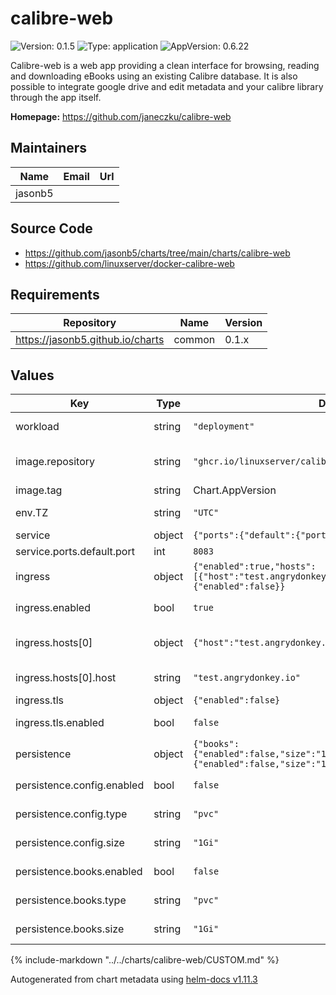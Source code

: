 # calibre-web

![Version: 0.1.5](https://img.shields.io/badge/Version-0.1.5-informational?style=flat-square) ![Type: application](https://img.shields.io/badge/Type-application-informational?style=flat-square) ![AppVersion: 0.6.22](https://img.shields.io/badge/AppVersion-0.6.22-informational?style=flat-square)

Calibre-web is a web app providing a clean interface for browsing, reading and downloading eBooks using an existing Calibre database. It is also possible to integrate google drive and edit metadata and your calibre library through the app itself.

**Homepage:** <https://github.com/janeczku/calibre-web>

## Maintainers

| Name | Email | Url |
| ---- | ------ | --- |
| jasonb5 |  |  |

## Source Code

* <https://github.com/jasonb5/charts/tree/main/charts/calibre-web>
* <https://github.com/linuxserver/docker-calibre-web>

## Requirements

| Repository | Name | Version |
|------------|------|---------|
| https://jasonb5.github.io/charts | common | 0.1.x |

## Values

| Key | Type | Default | Description |
|-----|------|---------|-------------|
| workload | string | `"deployment"` | The default [workload](https://jasonb5.github.io/charts/site/guide/common-library/#workload) type |
| image.repository | string | `"ghcr.io/linuxserver/calibre-web"` | Container image repository |
| image.tag | string | Chart.AppVersion | Image tag |
| env.TZ | string | `"UTC"` | Set the timezone |
| service | object | `{"ports":{"default":{"port":8083}}}` | [Service](https://jasonb5.github.io/charts/site/guide/common-library/#service) |
| service.ports.default.port | int | `8083` | Default port |
| ingress | object | `{"enabled":true,"hosts":[{"host":"test.angrydonkey.io","name":"default"}],"tls":{"enabled":false}}` | [Ingress](https://jasonb5.github.io/charts/site/guide/common-library/#ingress) |
| ingress.enabled | bool | `true` | Enable/disable ingress |
| ingress.hosts[0] | object | `{"host":"test.angrydonkey.io","name":"default"}` | Reference default service |
| ingress.hosts[0].host | string | `"test.angrydonkey.io"` | Ingress hostname |
| ingress.tls | object | `{"enabled":false}` | [TLS](https://jasonb5.github.io/charts/site/guide/common-library/#tls) |
| ingress.tls.enabled | bool | `false` | Enable/disable tls |
| persistence | object | `{"books":{"enabled":false,"size":"1Gi","type":"pvc"},"config":{"enabled":false,"size":"1Gi","type":"pvc"}}` | [Persistence](https://jasonb5.github.io/charts/site/guide/common-library/#persistence) |
| persistence.config.enabled | bool | `false` | Enable/disable persistence |
| persistence.config.type | string | `"pvc"` | Type of volume mount |
| persistence.config.size | string | `"1Gi"` | Size of volume |
| persistence.books.enabled | bool | `false` | Enable/disable persistence |
| persistence.books.type | string | `"pvc"` | Type of volume mount |
| persistence.books.size | string | `"1Gi"` | Size of volume |

{%
include-markdown "../../charts/calibre-web/CUSTOM.md"
%}


Autogenerated from chart metadata using [helm-docs v1.11.3](https://github.com/norwoodj/helm-docs/releases/v1.11.3)